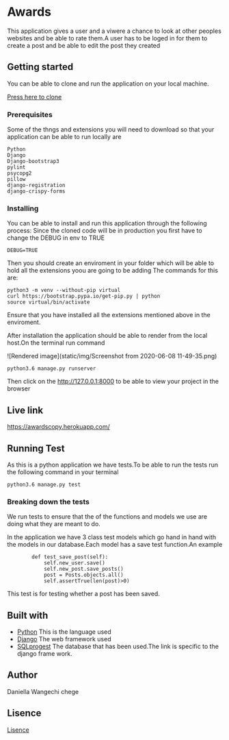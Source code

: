# Awards

This application gives a user and a viwere a chance to look at other peoples websites and be able to rate them.A user has to be loged in for them to create a post and be able to edit the post they created


## Getting started

You can be able to clone and run the application on your local machine.

[Press here to clone](https://github.com/ChegeDaniella/awards.git)

### Prerequisites

Some of the thngs and extensions you will need to download so that your application can be able to run locally are

```
Python
Django
Django-bootstrap3
pylint
psycopg2
pillow
django-registration
django-crispy-forms
```

### Installing

You can be able to install and run this application through the following process:
Since the cloned code will be in production you first have to change the DEBUG in env to TRUE

```
DEBUG=TRUE
```

Then you should create an enviroment in your folder which will be able to hold all the extensions yoou are going to be adding
The commands for this are:

```shell script
python3 -m venv --without-pip virtual
curl https://bootstrap.pypa.io/get-pip.py | python
source virtual/bin/activate
```

Ensure that you have installed all the extensions mentioned above in the enviroment.

After installation the application should be able to render from the local host.On the terminal run command

![Rendered image](static/img/Screenshot from 2020-06-08 11-49-35.png)

```
python3.6 manage.py runserver
```

Then click on the http://127.0.0.1:8000 to be able to view your project in the browser

## Live link

 https://awardscopy.herokuapp.com/

## Running Test

As this is a python application we have tests.To be able to run the tests run the following command in your terminal

```
python3.6 manage.py test
```

### Breaking down the tests

We run tests to ensure that the of the functions and models we use are doing what they are meant to do.

In the application we have 3 class test models which go hand in hand with the models in our database.Each model has a save test function.An example

```
        def test_save_post(self):
            self.new_user.save()
            self.new_post.save_posts()
            post = Posts.objects.all()
            self.assertTrue(len(post)>0)    
```

This test is for testing whether a post has been saved.

## Built with 
* [Python](https://docs.python.org/release/3.6.9/tutorial/index.html) This is the language used
* [Django](https://docs.djangoproject.com/en/3.0/) The web framework used
* [SQLprogest](https://docs.djangoproject.com/en/3.0/topics/db/sql/) The database that has been used.The link is specific to the django frame work.

## Author

Daniella Wangechi chege

## Lisence

[Lisence](/License)